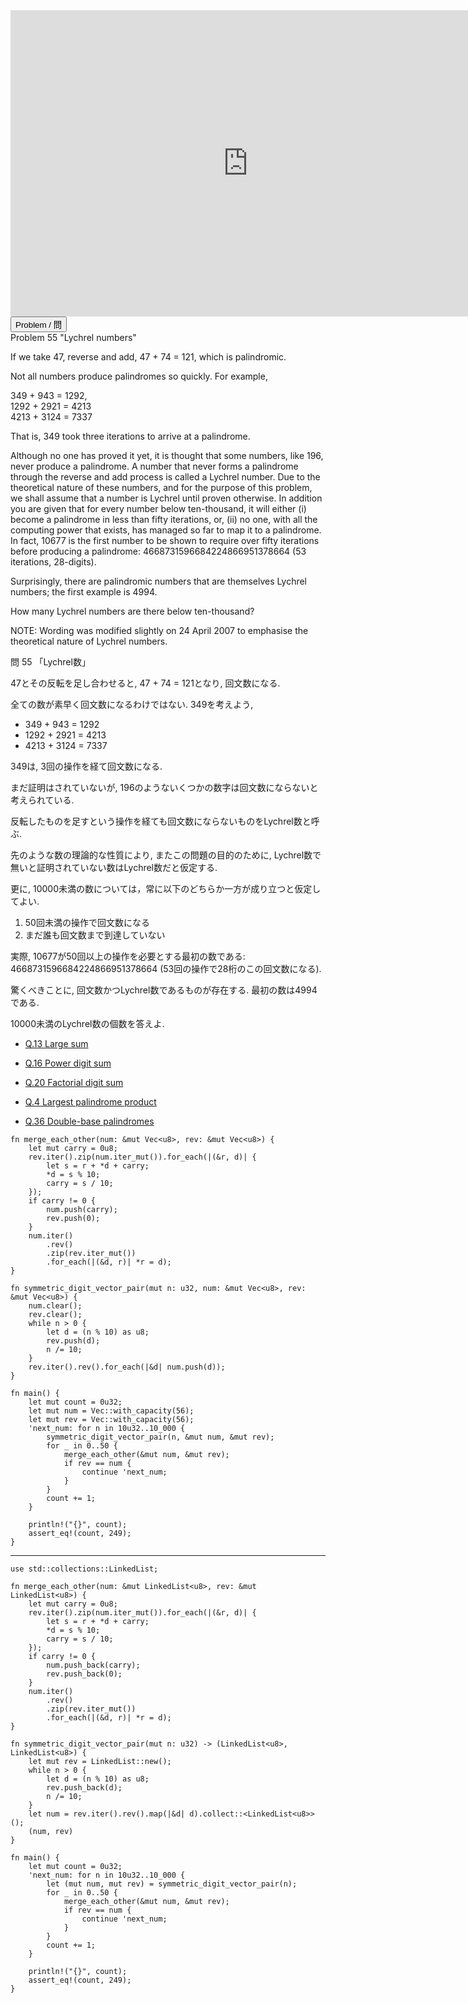 <html><iframe src="https://docs.google.com/presentation/d/e/2PACX-1vRIQzmMrfqpKa3hWE1EJzJgO6f4f2O9lSNBs8tei6tfbhxS3cA6-g_uukRIVWVd7AEbZLFFSU5rTYi4/embed?start=false&loop=false&delayms=60000" frameborder="0" width="760" height="490" allowfullscreen="true" mozallowfullscreen="true" webkitallowfullscreen="true"></iframe></html>

<html>
<button class="accordion" onclick="toggle('the-accordion');">Problem / 問</button>
<div id="the-accordion" class="panel w3-hide">
Problem 55 "Lychrel numbers"

<p>If we take 47, reverse and add, 47 + 74 = 121, which is palindromic.</p>
<p>Not all numbers produce palindromes so quickly. For example,</p>
<p class="margin_left">349 + 943 = 1292,<br />
1292 + 2921 = 4213<br />
4213 + 3124 = 7337</p>
<p>That is, 349 took three iterations to arrive at a palindrome.</p>
<p>Although no one has proved it yet, it is thought that some numbers, like 196, never produce a palindrome. A number that never forms a palindrome through the reverse and add process is called a Lychrel number. Due to the theoretical nature of these numbers, and for the purpose of this problem, we shall assume that a number is Lychrel until proven otherwise. In addition you are given that for every number below ten-thousand, it will either (i) become a palindrome in less than fifty iterations, or, (ii) no one, with all the computing power that exists, has managed so far to map it to a palindrome. In fact, 10677 is the first number to be shown to require over fifty iterations before producing a palindrome: 4668731596684224866951378664 (53 iterations, 28-digits).</p>
<p>Surprisingly, there are palindromic numbers that are themselves Lychrel numbers; the first example is 4994.</p>
<p>How many Lychrel numbers are there below ten-thousand?</p>
<p class="smaller">NOTE: Wording was modified slightly on 24 April 2007 to emphasise the theoretical nature of Lychrel numbers.</p>


問 55 「Lychrel数」

47とその反転を足し合わせると, 47 + 74 = 121となり, 回文数になる.

全ての数が素早く回文数になるわけではない.
349を考えよう,

* 349 + 943 = 1292
* 1292 + 2921 = 4213
* 4213 + 3124 = 7337

349は, 3回の操作を経て回文数になる.

まだ証明はされていないが, 196のようないくつかの数字は回文数にならないと考えられている.

反転したものを足すという操作を経ても回文数にならないものをLychrel数と呼ぶ. 

先のような数の理論的な性質により, またこの問題の目的のために, Lychrel数で無いと証明されていない数はLychrel数だと仮定する.

更に, 10000未満の数については，常に以下のどちらか一方が成り立つと仮定してよい.

1. 50回未満の操作で回文数になる
2. まだ誰も回文数まで到達していない

実際, 10677が50回以上の操作を必要とする最初の数である:
4668731596684224866951378664 (53回の操作で28桁のこの回文数になる).

驚くべきことに, 回文数かつLychrel数であるものが存在する. 最初の数は4994である.

10000未満のLychrel数の個数を答えよ.

</div>
</html>


- [Q.13 Large sum](./e13.md)
- [Q.16 Power digit sum](./e16.md)
- [Q.20 Factorial digit sum](./e20.md)

- [Q.4 Largest palindrome product](./e4.md)
- [Q.36 Double-base palindromes](./e36.md)

```rust,editable
fn merge_each_other(num: &mut Vec<u8>, rev: &mut Vec<u8>) {
    let mut carry = 0u8;
    rev.iter().zip(num.iter_mut()).for_each(|(&r, d)| {
        let s = r + *d + carry;
        *d = s % 10;
        carry = s / 10;
    });
    if carry != 0 {
        num.push(carry);
        rev.push(0);
    }
    num.iter()
        .rev()
        .zip(rev.iter_mut())
        .for_each(|(&d, r)| *r = d);
}

fn symmetric_digit_vector_pair(mut n: u32, num: &mut Vec<u8>, rev: &mut Vec<u8>) {
    num.clear();
    rev.clear();
    while n > 0 {
        let d = (n % 10) as u8;
        rev.push(d);
        n /= 10;
    }
    rev.iter().rev().for_each(|&d| num.push(d));
}

fn main() {
    let mut count = 0u32;
    let mut num = Vec::with_capacity(56);
    let mut rev = Vec::with_capacity(56);
    'next_num: for n in 10u32..10_000 {
        symmetric_digit_vector_pair(n, &mut num, &mut rev);
        for _ in 0..50 {
            merge_each_other(&mut num, &mut rev);
            if rev == num {
                continue 'next_num;
            }
        }
        count += 1;
    }

    println!("{}", count);
    assert_eq!(count, 249);
}
```
---
```rust,editable
use std::collections::LinkedList;

fn merge_each_other(num: &mut LinkedList<u8>, rev: &mut LinkedList<u8>) {
    let mut carry = 0u8;
    rev.iter().zip(num.iter_mut()).for_each(|(&r, d)| {
        let s = r + *d + carry;
        *d = s % 10;
        carry = s / 10;
    });
    if carry != 0 {
        num.push_back(carry);
        rev.push_back(0);
    }
    num.iter()
        .rev()
        .zip(rev.iter_mut())
        .for_each(|(&d, r)| *r = d);
}

fn symmetric_digit_vector_pair(mut n: u32) -> (LinkedList<u8>, LinkedList<u8>) {
    let mut rev = LinkedList::new();
    while n > 0 {
        let d = (n % 10) as u8;
        rev.push_back(d);
        n /= 10;
    }
    let num = rev.iter().rev().map(|&d| d).collect::<LinkedList<u8>>();
    (num, rev)
}

fn main() {
    let mut count = 0u32;
    'next_num: for n in 10u32..10_000 {
        let (mut num, mut rev) = symmetric_digit_vector_pair(n);
        for _ in 0..50 {
            merge_each_other(&mut num, &mut rev);
            if rev == num {
                continue 'next_num;
            }
        }
        count += 1;
    }

    println!("{}", count);
    assert_eq!(count, 249);
}
```

